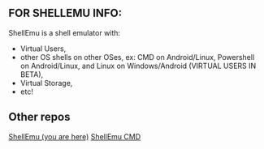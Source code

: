 ## FOR SHELLEMU INFO:
ShellEmu is a shell emulator with:
- Virtual Users,
- other OS shells on other OSes, ex: CMD on Android/Linux, Powershell on Android/Linux, and Linux on Windows/Android (VIRTUAL USERS IN BETA),
- Virtual Storage,
- etc!

## Other repos
[ShellEmu (you are here)](http://github.com/ShellEmu/shellemu)
[ShellEmu CMD](http://github.com/ShellEmu/shellemu-cmd)
